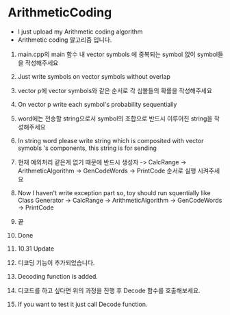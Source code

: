 # ArithmeticCoding
- I just upload my Arithmetic coding algorithm
- Arithmetic coding 알고리즘 입니다.

1. main.cpp의 main 함수 내 vector<char> symbols 에 중복되는 symbol 없이 symbol들을 작성해주세요
1. Just write symbols on vector<char> symbols without overlap

2. vector<float> p에 vector<char> symbols와 같은 순서로 각 심볼들의 확률을 작성해주세요
2. On vector<float> p write each symbol's probability sequentially

3. word에는 전송할 string으로서 symbol의 조합으로 반드시 이루어진 string을 작성해주세요
3. In string word please write string which is composited with vector<char> symobls 's components, this string is for sending

4. 현재 예외처리 같은게 없기 때문에 반드시 생성자 -> CalcRange -> ArithmeticAlgorithm -> GenCodeWords -> PrintCode 순서로 실행 시켜주세요
4. Now I haven't write exception part so, toy should run squentially like Class Generator -> CalcRange -> ArithmeticAlgorithm -> GenCodeWords -> PrintCode

5. 끝
5. Done

  2021. 10.31 Update
  1. 디코딩 기능이 추가되었습니다.
  1. Decoding function is added.
  
  2. 디코드를 하고 싶다면 위의 과정을 진행 후 Decode 함수를 호출해보세요.
  2. If you want to test it just call Decode function.
